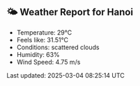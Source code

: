 <!-- WEATHER-START -->
## 🌤 Weather Report for Hanoi

- Temperature: 29°C
- Feels like: 31.51°C
- Conditions: scattered clouds
- Humidity: 63%
- Wind Speed: 4.75 m/s

Last updated: 2025-03-04 08:25:14 UTC
<!-- WEATHER-END -->

